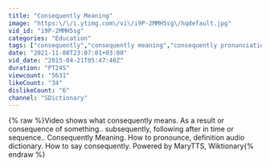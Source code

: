 ```yaml
---
title: "Consequently Meaning"
image: "https:\/\/i.ytimg.com\/vi\/i9P-2MMH5sg\/hqdefault.jpg"
vid_id: "i9P-2MMH5sg"
categories: "Education"
tags: ["consequently","consequently meaning","consequently pronunciation"]
date: "2021-11-08T23:07:01+03:00"
vid_date: "2015-04-21T05:47:40Z"
duration: "PT24S"
viewcount: "5631"
likeCount: "34"
dislikeCount: "6"
channel: "SDictionary"
---
```

{% raw %}Video shows what consequently means. As a result or consequence of something.. subsequently, following after in time or sequence..  Consequently Meaning. How to pronounce, definition audio dictionary. How to say consequently. Powered by MaryTTS, Wiktionary{% endraw %}
